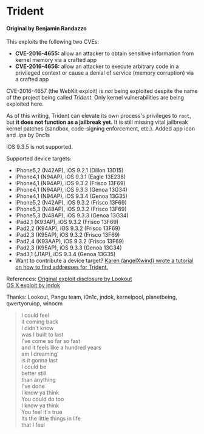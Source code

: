 # Trident
#### Original by Benjamin Randazzo

This exploits the following two CVEs:
* **CVE-2016-4655:** allow an attacker to obtain sensitive information from kernel memory via a crafted app
* **CVE-2016-4656:** allow an attacker to execute arbitrary code in a privileged context or cause a denial of service (memory corruption) via a crafted app

CVE-2016-4657 (the WebKit exploit) is *not* being exploited despite the name of the project being called *Trident*. Only kernel vulnerabilities are being exploited here.

As of this writing, Trident can elevate its own process's privileges to `root`, but **it does not function as a jailbreak yet.** It is still missing vital jailbreak kernel patches (sandbox, code-signing enforcement, etc.). Added app icon and .ipa by 0nc1s

iOS 9.3.5 is not supported.

Supported device targets:
* iPhone5,2 (N42AP), iOS 9.2.1 (Dillon 13D15)
* iPhone4,1 (N94AP), iOS 9.3.1 (Eagle 13E238)
* iPhone4,1 (N94AP), iOS 9.3.2 (Frisco 13F69)
* iPhone4,1 (N94AP), iOS 9.3.3 (Genoa 13G34)
* iPhone4,1 (N94AP), iOS 9.3.4 (Genoa 13G35)
* iPhone5,2 (N42AP), iOS 9.3.2 (Frisco 13F69)
* iPhone5,3 (N48AP), iOS 9.3.2 (Frisco 13F69)
* iPhone5,3 (N48AP), iOS 9.3.3 (Genoa 13G34)
* iPad2,1 (K93AP), iOS 9.3.2 (Frisco 13F69)
* iPad2,2 (K94AP), iOS 9.3.2 (Frisco 13F69)
* iPad2,3 (K95AP), iOS 9.3.2 (Frisco 13F69)
* iPad2,4 (K93AAP), iOS 9.3.2 (Frisco 13F69)
* iPad2,3 (K95AP), iOS 9.3.3 (Genoa 13G34)
* iPad3,1 (J1AP), iOS 9.3.4 (Genoa 13G35)
* Want to contribute a device target? [Karen (angelXwind) wrote a tutorial on how to find addresses for Trident.](https://angelxwind.net/?page/trident-address-tutorial)

References:
[Original exploit disclosure by Lookout](http://info.lookout.com/rs/051-ESQ-475/images/lookout-pegasus-technical-analysis.pdf)  
[OS X exploit by jndok](https://jndok.github.io/2016/10/04/pegasus-writeup/)

Thanks: Lookout, Pangu team, i0n1c, jndok, kernelpool, planetbeing, qwertyoruiop, winocm
  
> I could feel  
> it coming back  
> I didn't know  
> was I built to last  
> I've come so far so fast  
> and it feels like a hundred years  
> am I dreaming'  
> is it gonna last  
> I could be  
> better still  
> than anything  
> I've done  
> I know ya think  
> You could do too  
> I know ya think  
> You feel it's true  
> Its the little things in life  
> that I feel
